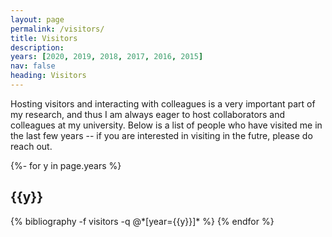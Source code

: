 ```yaml
---
layout: page
permalink: /visitors/
title: Visitors
description:  
years: [2020, 2019, 2018, 2017, 2016, 2015]
nav: false
heading: Visitors
---
```


<div class="publications">


Hosting visitors and interacting with colleagues is a very important part of my research, and thus I am always eager to host collaborators and colleagues at my university. Below is a list of people who have visited me in the last few years -- if you are interested in visiting in the futre, please do reach out. 


{%- for y in page.years %}
  <h2 class="year">{{y}}</h2>
  {% bibliography -f visitors -q @*[year={{y}}]* %}
{% endfor %}

</div>
